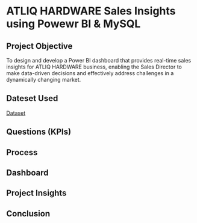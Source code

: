 # ATLIQ HARDWARE Sales Insights using Powewr BI & MySQL

<h2><b>Project Objective</b></h2>

<p>To design and develop a Power BI dashboard that provides real-time sales insights for ATLIQ HARDWARE business, enabling the Sales Director to make data-driven decisions and effectively address challenges in a dynamically changing market.</p>

<h2><b>Dateset Used</b></h2>
<a href="https://github.com/shoaibahmedcf/ATLIQ-HARDWARE-Sales-Insights/blob/main/ATLIQ_HARDWARE_Dataset.sql">Dataset</a>

<h2><b>Questions (KPIs)</b></h2>

<h2><b>Process</b></h2>

<h2><b>Dashboard</b></h2>

<h2><b>Project Insights</b></h2>

<h2><b>Conclusion</b></h2>
